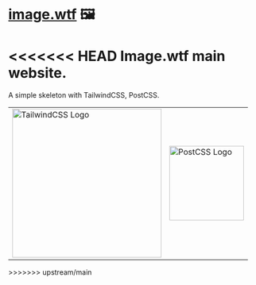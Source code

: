 # [image.wtf] 🖼️

<<<<<<< HEAD
Image.wtf main website.
=======
A simple skeleton with TailwindCSS, PostCSS.

<table>
	<tr>
		<td>
			<picture>
				<source media="(prefers-color-scheme: dark)" srcset="https://nikolahristov.tech/Image/GitHub/tailwindcss-logotype-white.svg">
				<source media="(prefers-color-scheme: light)" srcset="https://nikolahristov.tech/Image/GitHub/tailwindcss-logotype.svg">
				<img alt="TailwindCSS Logo" src="https://nikolahristov.tech/Image/GitHub/tailwindcss-logotype-white.svg" width="300" />
			</picture>
		</td>
    	<td>
    		<picture>
    			<source media="(prefers-color-scheme: dark)" srcset="https://nikolahristov.tech/Image/GitHub/postcss.svg">
    			<img alt="PostCSS Logo" src="https://nikolahristov.tech/Image/GitHub/postcss.svg" width="150" />
    		</picture>
    	</td>
    </tr>
</table>
>>>>>>> upstream/main

[image.wtf]: https://image.wtf
